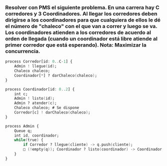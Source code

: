 ### Resolver con PMS el siguiente problema. En una carrera hay C corredores y 3 Coordinadores. Al llegar los corredores deben dirigirse a los coordinadores para que cualquiera de ellos le dé el número de "chaleco" con el que van a correr y luego se va. Los coordinadores atienden a los corredores de acuerdo al orden de llegada (cuando un coordinador está libre atiende al primer corredor que está esperando). Nota: Maximizar la concurrencia.

```ada
process Corredor[id: 0..C-1] {
    Admin ! llegue(id);
    Chaleco chaleco;
    Coordinador[*] ? darChaleco(chaleco);
}

process Coordinador[id: 0..2] {
    int c;
    Admin ! listo(id);
    Admin ? atender(c);
    Chaleco chaleco; # Se dispone
    Corredor[c] ! darChaleco(chaleco);
}

process Admin {
    Queue q;
    int id, coordinador;
    while(true) {
        if Corredor ? llegue(cliente) -> q.push(cliente);
        □ (!empty(q)); Coordinador ? listo(coordinador) -> Coordinador ! atender(q.pop());
    }
}
```